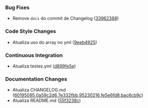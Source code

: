 ### Bug Fixes

* Remove `docs` do commit de Changelog ([33962388](https://github.com/vinicius-martins-bludata/biblioteca-nuget/commit/339623881512790e81401c202db8bc0293d59eb9))

### Code Style Changes

* Atualiza uso do array no yml ([9eeb4925](https://github.com/vinicius-martins-bludata/biblioteca-nuget/commit/9eeb492556f631a2575de65ded1040c411d86c16))

### Continuous Integration

* Atualiza testes.yml ([d899fe5e](https://github.com/vinicius-martins-bludata/biblioteca-nuget/commit/d899fe5e7dd8490228f6735d8b01c1c25cb0a9b1))

### Documentation Changes

* Atualiza CHANGELOG.md ([60195095](https://github.com/vinicius-martins-bludata/biblioteca-nuget/commit/60195095ea49a79e6cb6fef401d0261f6de2810d),[0a59c2d6](https://github.com/vinicius-martins-bludata/biblioteca-nuget/commit/0a59c2d6bc5eb7ba8487720653007f735c6f33be),[7e332fbb](https://github.com/vinicius-martins-bludata/biblioteca-nuget/commit/7e332fbbd0677141be9a5d7a28e75c1d48edb452),[95230216](https://github.com/vinicius-martins-bludata/biblioteca-nuget/commit/95230216c75e0fad2d42f6ebaf54629cf8da6e9b),[fe5e6fd8](https://github.com/vinicius-martins-bludata/biblioteca-nuget/commit/fe5e6fd88ef16cd92dc9f32afb26838e005bd404),[bac6cb9c](https://github.com/vinicius-martins-bludata/biblioteca-nuget/commit/bac6cb9c9e29e14771dd1ba3f4d161750909d6c1))
* Atualiza README.md ([55f3238c](https://github.com/vinicius-martins-bludata/biblioteca-nuget/commit/55f3238c3228543fadb15f294e4179c2178b3984))

